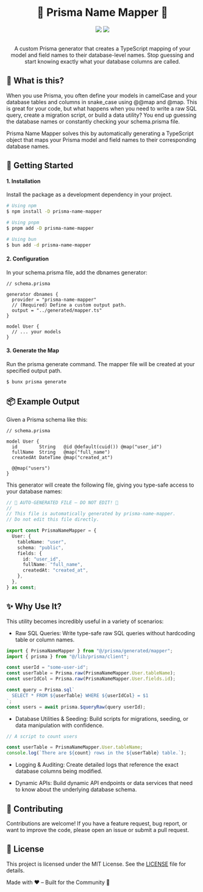 <h1 align="center">
  🧭 Prisma Name Mapper 🧭
</h1>

<div align="center">
  <img src="https://img.shields.io/badge/Prisma-0F172A?&logo=prisma" />
  <img src="https://shields.io/badge/TypeScript-0F172A?logo=TypeScript&logoColor=06B6D4" />
</div>

<br />

<p align="center">A custom Prisma generator that creates a TypeScript mapping of your model and field names to their database-level names. Stop guessing and start knowing exactly what your database columns are called.</p>

## 🤔 What is this?

When you use Prisma, you often define your models in camelCase and your database tables and columns in snake_case using @@map and @map. This is great for your code, but what happens when you need to write a raw SQL query, create a migration script, or build a data utility? You end up guessing the database names or constantly checking your schema.prisma file.

Prisma Name Mapper solves this by automatically generating a TypeScript object that maps your Prisma model and field names to their corresponding database names.

## 🚀 Getting Started

#### 1. Installation

Install the package as a development dependency in your project.

```bash
# Using npm
$ npm install -D prisma-name-mapper

# Using pnpm
$ pnpm add -D prisma-name-mapper

# Using bun
$ bun add -d prisma-name-mapper
```

#### 2. Configuration

In your schema.prisma file, add the dbnames generator:

```prisma
// schema.prisma

generator dbnames {
  provider = "prisma-name-mapper"
  // (Required) Define a custom output path.
  output = "../generated/mapper.ts"
}

model User {
  // ... your models
}
```

#### 3. Generate the Map

Run the prisma generate command. The mapper file will be created at your specified output path.

```bash
$ bunx prisma generate
```

## 📦 Example Output

Given a Prisma schema like this:

```prisma
// schema.prisma

model User {
  id        String   @id @default(cuid()) @map("user_id")
  fullName  String   @map("full_name")
  createdAt DateTime @map("created_at")

  @@map("users")
}
```

This generator will create the following file, giving you type-safe access to your database names:

```typescript
// 🔴 AUTO-GENERATED FILE — DO NOT EDIT! 🔴
//
// This file is automatically generated by prisma-name-mapper.
// Do not edit this file directly.

export const PrismaNameMapper = {
  User: {
    tableName: "user",
    schema: "public",
    fields: {
      id: "user_id",
      fullName: "full_name",
      createdAt: "created_at",
    },
  },
} as const;
```

## ✨ Why Use It?

This utility becomes incredibly useful in a variety of scenarios:

- Raw SQL Queries: Write type-safe raw SQL queries without hardcoding table or column names.

```typescript
import { PrismaNameMapper } from "@/prisma/generated/mapper";
import { prisma } from "@/lib/prisma/client";

const userId = "some-user-id";
const userTable = Prisma.raw(PrismaNameMapper.User.tableName);
const userIdCol = Prisma.raw(PrismaNameMapper.User.fields.id);

const query = Prisma.sql`
  SELECT * FROM ${userTable} WHERE ${userIdCol} = $1
`;
const users = await prisma.$queryRaw(query userId);
```

- Database Utilities & Seeding: Build scripts for migrations, seeding, or data manipulation with confidence.

```typescript
// A script to count users

const userTable = PrismaNameMapper.User.tableName;
console.log(`There are ${count} rows in the ${userTable} table.`);
```

- Logging & Auditing: Create detailed logs that reference the exact database columns being modified.

- Dynamic APIs: Build dynamic API endpoints or data services that need to know about the underlying database schema.

## 🤝 Contributing

Contributions are welcome! If you have a feature request, bug report, or want to improve the code, please open an issue or submit a pull request.

## 📜 License

This project is licensed under the MIT License. See the [LICENSE](https://github.com/ealexandros/prisma-name-mapper/blob/main/LICENSE) file for details.

Made with ❤️ – Built for the Community 🤲
